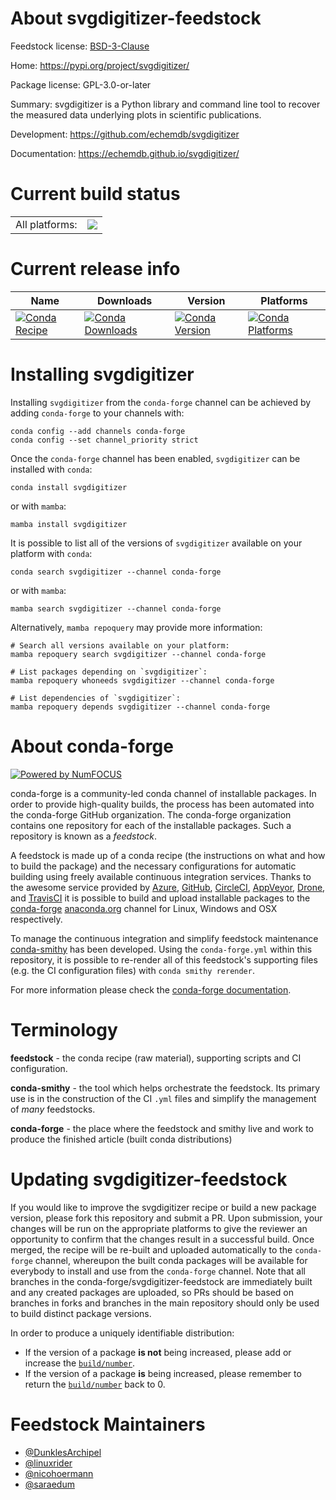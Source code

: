 About svgdigitizer-feedstock
============================

Feedstock license: [BSD-3-Clause](https://github.com/conda-forge/svgdigitizer-feedstock/blob/main/LICENSE.txt)

Home: https://pypi.org/project/svgdigitizer/

Package license: GPL-3.0-or-later

Summary: svgdigitizer is a Python library and command line tool to recover the measured data underlying plots in scientific publications.

Development: https://github.com/echemdb/svgdigitizer

Documentation: https://echemdb.github.io/svgdigitizer/

Current build status
====================


<table><tr><td>All platforms:</td>
    <td>
      <a href="https://dev.azure.com/conda-forge/feedstock-builds/_build/latest?definitionId=15321&branchName=main">
        <img src="https://dev.azure.com/conda-forge/feedstock-builds/_apis/build/status/svgdigitizer-feedstock?branchName=main">
      </a>
    </td>
  </tr>
</table>

Current release info
====================

| Name | Downloads | Version | Platforms |
| --- | --- | --- | --- |
| [![Conda Recipe](https://img.shields.io/badge/recipe-svgdigitizer-green.svg)](https://anaconda.org/conda-forge/svgdigitizer) | [![Conda Downloads](https://img.shields.io/conda/dn/conda-forge/svgdigitizer.svg)](https://anaconda.org/conda-forge/svgdigitizer) | [![Conda Version](https://img.shields.io/conda/vn/conda-forge/svgdigitizer.svg)](https://anaconda.org/conda-forge/svgdigitizer) | [![Conda Platforms](https://img.shields.io/conda/pn/conda-forge/svgdigitizer.svg)](https://anaconda.org/conda-forge/svgdigitizer) |

Installing svgdigitizer
=======================

Installing `svgdigitizer` from the `conda-forge` channel can be achieved by adding `conda-forge` to your channels with:

```
conda config --add channels conda-forge
conda config --set channel_priority strict
```

Once the `conda-forge` channel has been enabled, `svgdigitizer` can be installed with `conda`:

```
conda install svgdigitizer
```

or with `mamba`:

```
mamba install svgdigitizer
```

It is possible to list all of the versions of `svgdigitizer` available on your platform with `conda`:

```
conda search svgdigitizer --channel conda-forge
```

or with `mamba`:

```
mamba search svgdigitizer --channel conda-forge
```

Alternatively, `mamba repoquery` may provide more information:

```
# Search all versions available on your platform:
mamba repoquery search svgdigitizer --channel conda-forge

# List packages depending on `svgdigitizer`:
mamba repoquery whoneeds svgdigitizer --channel conda-forge

# List dependencies of `svgdigitizer`:
mamba repoquery depends svgdigitizer --channel conda-forge
```


About conda-forge
=================

[![Powered by
NumFOCUS](https://img.shields.io/badge/powered%20by-NumFOCUS-orange.svg?style=flat&colorA=E1523D&colorB=007D8A)](https://numfocus.org)

conda-forge is a community-led conda channel of installable packages.
In order to provide high-quality builds, the process has been automated into the
conda-forge GitHub organization. The conda-forge organization contains one repository
for each of the installable packages. Such a repository is known as a *feedstock*.

A feedstock is made up of a conda recipe (the instructions on what and how to build
the package) and the necessary configurations for automatic building using freely
available continuous integration services. Thanks to the awesome service provided by
[Azure](https://azure.microsoft.com/en-us/services/devops/), [GitHub](https://github.com/),
[CircleCI](https://circleci.com/), [AppVeyor](https://www.appveyor.com/),
[Drone](https://cloud.drone.io/welcome), and [TravisCI](https://travis-ci.com/)
it is possible to build and upload installable packages to the
[conda-forge](https://anaconda.org/conda-forge) [anaconda.org](https://anaconda.org/)
channel for Linux, Windows and OSX respectively.

To manage the continuous integration and simplify feedstock maintenance
[conda-smithy](https://github.com/conda-forge/conda-smithy) has been developed.
Using the ``conda-forge.yml`` within this repository, it is possible to re-render all of
this feedstock's supporting files (e.g. the CI configuration files) with ``conda smithy rerender``.

For more information please check the [conda-forge documentation](https://conda-forge.org/docs/).

Terminology
===========

**feedstock** - the conda recipe (raw material), supporting scripts and CI configuration.

**conda-smithy** - the tool which helps orchestrate the feedstock.
                   Its primary use is in the construction of the CI ``.yml`` files
                   and simplify the management of *many* feedstocks.

**conda-forge** - the place where the feedstock and smithy live and work to
                  produce the finished article (built conda distributions)


Updating svgdigitizer-feedstock
===============================

If you would like to improve the svgdigitizer recipe or build a new
package version, please fork this repository and submit a PR. Upon submission,
your changes will be run on the appropriate platforms to give the reviewer an
opportunity to confirm that the changes result in a successful build. Once
merged, the recipe will be re-built and uploaded automatically to the
`conda-forge` channel, whereupon the built conda packages will be available for
everybody to install and use from the `conda-forge` channel.
Note that all branches in the conda-forge/svgdigitizer-feedstock are
immediately built and any created packages are uploaded, so PRs should be based
on branches in forks and branches in the main repository should only be used to
build distinct package versions.

In order to produce a uniquely identifiable distribution:
 * If the version of a package **is not** being increased, please add or increase
   the [``build/number``](https://docs.conda.io/projects/conda-build/en/latest/resources/define-metadata.html#build-number-and-string).
 * If the version of a package **is** being increased, please remember to return
   the [``build/number``](https://docs.conda.io/projects/conda-build/en/latest/resources/define-metadata.html#build-number-and-string)
   back to 0.

Feedstock Maintainers
=====================

* [@DunklesArchipel](https://github.com/DunklesArchipel/)
* [@linuxrider](https://github.com/linuxrider/)
* [@nicohoermann](https://github.com/nicohoermann/)
* [@saraedum](https://github.com/saraedum/)

